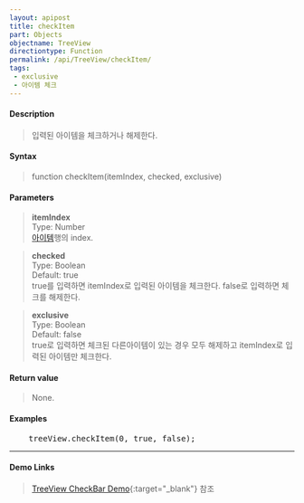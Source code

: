 ```yaml
---
layout: apipost
title: checkItem
part: Objects
objectname: TreeView
directiontype: Function
permalink: /api/TreeView/checkItem/
tags:
 - exclusive
 - 아이템 체크
---
```



#### Description

> 입력된 아이템을 체크하거나 해제한다.

#### Syntax

> function checkItem(itemIndex, checked, exclusive)

#### Parameters

> **itemIndex**  
> Type: Number  
> [아이템](/api/features/Grid%20Item/)행의 index.  

> **checked**  
> Type: Boolean  
> Default: true  
> true를 입력하면 itemIndex로 입력된 아이템을 체크한다. false로 입력하면 체크를 해제한다.  

> **exclusive**  
> Type: Boolean  
> Default: false  
> true로 입력하면 체크된 다른아이템이 있는 경우 모두 해제하고 itemIndex로 입력된 아이템만 체크한다.  

#### Return value

> None.  

#### Examples 

<pre class="prettyprint">
    treeView.checkItem(0, true, false);    
</pre>

---

#### Demo Links

> [TreeView CheckBar Demo](http://demo.realgrid.net/Demo/TreeCheckBar){:target="_blank"} 참조    

